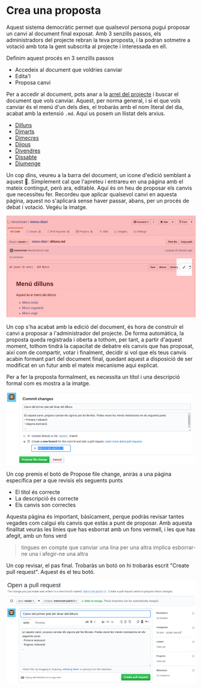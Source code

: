 # Crea una proposta

Aquest sistema democràtic permet que qualsevol persona pugui proposar un canvi 
al document final exposat. Amb 3 senzills passos, els administradors del 
projecte rebran la teva proposta, i la podran sotmetre a votació amb tota la 
gent subscrita al projecte i interessada en ell.

Definim aquest procés en 3 senzills passos
- Accedeix al document que voldries canviar
- Edita'l
- Proposa canvi

Per a accedir al document, pots anar a la 
[arrel del projecte](https://github.com/mmoreram/menu-diari) i buscar el 
document que vols canviar. Aquest, per norma general, i si el que vols canviar 
és el menú d'un dels dies, el trobaràs amb el nom literal del dia, acabat amb la 
extensió `.md`. Aquí us posem un llistat dels arxius.

- [Dilluns](dilluns.md)
- [Dimarts](dimarts.md)
- [Dimecres](dimecres.md)
- [Dijous](dijous.md)
- [Divendres](divendres.md)
- [Dissabte](dissabte.md)
- [Diumenge](diumenge.md)

Un cop dins, veureu a la barra del document, un icone d'edició semblant a aquest
:pencil:. Simplement cal que l'apreteu i entrareu en una pàgina amb el mateix 
contingut, però ara, editable. Aquí és on heu de proposar els canvis que 
necessiteu fer. Recordeu que aplicar qualsevol canvi en aquesta pàgina, aquest 
no s'aplicarà sense haver passar, abans, per un procés de debat i votació. Vegéu
la imatge.

![Edita document][edita-document]

Un cop s'ha acabat amb la edició del document, és hora de construïr el canvi a
proposar a l'administrador del projecte. De forma automàtica, la proposta queda
registrada i oberta a tothom, per tant, a partir d'aquest moment, tothom tindrà
la capacitat de debatre els canvis que has proposat, així com de compartir,
votar i finalment, decidir si vol que els teus canvis acabin formant part del
document final, quedant aquest a disposició de ser modificat en un futur amb el
mateix mecanisme aqui explicat.

Per a fer la proposta formalment, es necessita un títol i una descripció formal
com es mostra a la imatge.

![Crea proposta][crea-proposta]

Un cop premis el botó de Propose file change, aniràs a una pàgina específica per
a que revisis els seguents punts
- El títol és correcte
- La descripció és correcte
- Els canvis son correctes

Aquesta pàgina és important, bàsicament, perque podràs revisar tantes vegades
com calgui els canvis que estàs a punt de proposar. Amb aquesta finalitat veuràs
les linies que has esborrat amb un fons vermell, i les que has afegit, amb un
fons verd

> tingues en compte que canviar una lina per una altra implica esborrar-ne una
> i afegir-ne una altra

Un cop revisar, el pas final. Trobaràs un botó on hi trobaràs escrit
"Create pull request". Aquest és el teu botó.

![Crea proposta final][crea-proposta-final]



[edita-document]: img/edita-document.png "Edita un document"
[crea-proposta]: img/crea-proposta.png "Crea una proposta"
[crea-proposta-final]: img/crea-proposta-final.png "Crea una proposta"
